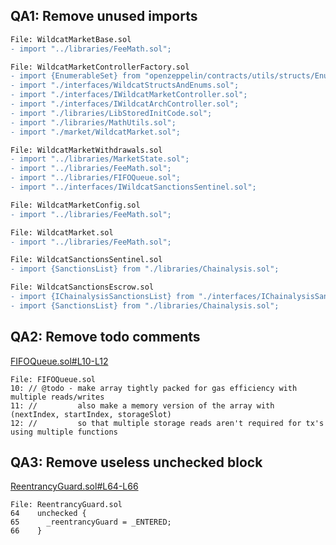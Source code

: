 ## QA1: Remove unused imports
```diff
File: WildcatMarketBase.sol
- import "../libraries/FeeMath.sol";

File: WildcatMarketControllerFactory.sol
- import {EnumerableSet} from "openzeppelin/contracts/utils/structs/EnumerableSet.sol";
- import "./interfaces/WildcatStructsAndEnums.sol";
- import "./interfaces/IWildcatMarketController.sol";
- import "./interfaces/IWildcatArchController.sol";
- import "./libraries/LibStoredInitCode.sol";
- import "./libraries/MathUtils.sol";
- import "./market/WildcatMarket.sol";

File: WildcatMarketWithdrawals.sol
- import "../libraries/MarketState.sol";
- import "../libraries/FeeMath.sol";
- import "../libraries/FIFOQueue.sol";
- import "../interfaces/IWildcatSanctionsSentinel.sol";

File: WildcatMarketConfig.sol
- import "../libraries/FeeMath.sol";

File: WildcatMarket.sol
- import "../libraries/FeeMath.sol";

File: WildcatSanctionsSentinel.sol
- import {SanctionsList} from "./libraries/Chainalysis.sol";

File: WildcatSanctionsEscrow.sol
- import {IChainalysisSanctionsList} from "./interfaces/IChainalysisSanctionsList.sol";
- import {SanctionsList} from "./libraries/Chainalysis.sol";
```

## QA2: Remove todo comments
[FIFOQueue.sol#L10-L12](https://github.com/code-423n4/2023-10-wildcat/blob/c5df665f0bc2ca5df6f06938d66494b11e7bdada/src/libraries/FIFOQueue.sol#L10-L12)
```solidity
File: FIFOQueue.sol
10: // @todo - make array tightly packed for gas efficiency with multiple reads/writes
11: //         also make a memory version of the array with (nextIndex, startIndex, storageSlot)
12: //         so that multiple storage reads aren't required for tx's using multiple functions
```

## QA3: Remove useless unchecked block
[ReentrancyGuard.sol#L64-L66](https://github.com/code-423n4/2023-10-wildcat/blob/c5df665f0bc2ca5df6f06938d66494b11e7bdada/src/ReentrancyGuard.sol#L64-L66)
```solidity
File: ReentrancyGuard.sol
64    unchecked {
65      _reentrancyGuard = _ENTERED;
66    }
```